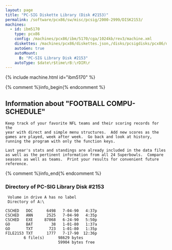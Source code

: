 ```yaml
---
layout: page
title: "PC-SIG Diskette Library (Disk #2153)"
permalink: /software/pcx86/sw/misc/pcsig/2000-2999/DISK2153/
machines:
  - id: ibm5170
    type: pcx86
    config: /machines/pcx86/ibm/5170/cga/1024kb/rev3/machine.xml
    diskettes: /machines/pcx86/diskettes.json,/disks/pcsigdisks/pcx86/diskettes.json
    autoGen: true
    autoMount:
      B: "PC-SIG Library Disk #2153"
    autoType: $date\r$time\rB:\rDIR\r
---
```


{% include machine.html id="ibm5170" %}

{% comment %}info_begin{% endcomment %}

## Information about "FOOTBALL COMPU-SCHEDULE"

    Keep track of your favorite NFL teams and their scoring records for the
    year with direct and simple menu structures.  Add new scores as the
    games are played, week after week.  Go back and look at history,
    running the program with only the function keys.
    
    Last year's stats and standings are already included in the data files
    as well as the pertinent information from all 24 Superbowls.  Compare
    seasons as well as teams.  Print your results for convenient future
    reference.
{% comment %}info_end{% endcomment %}


### Directory of PC-SIG Library Disk #2153

     Volume in drive A has no label
     Directory of A:\

    CSCHED   DOC      6498   7-04-90   4:37p
    CSCHED   ANN      2525   7-04-90   4:35p
    CSCHED   EXE     87068   6-24-90   5:50p
    GO       BAT        38   1-01-80   1:37a
    GO       TXT       723   1-01-80   1:35p
    FILE2153 TXT      1777   7-17-90  12:36p
            6 file(s)      98629 bytes
                           59904 bytes free
